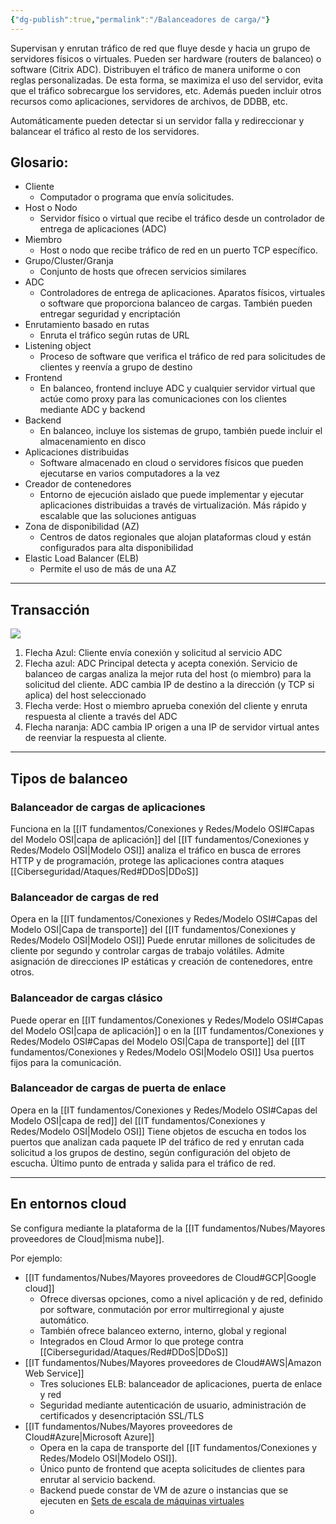 ```yaml
---
{"dg-publish":true,"permalink":"/Balanceadores de carga/"}
---
```


Supervisan y enrutan tráfico de red que fluye desde y hacia un grupo de servidores físicos o virtuales. Pueden ser hardware (routers de balanceo) o software (Citrix ADC).
Distribuyen el tráfico de manera uniforme o con reglas personalizadas. De esta forma, se maximiza el uso del servidor, evita que el tráfico sobrecargue los servidores, etc.
Además pueden incluir otros recursos como aplicaciones, servidores de archivos, de DDBB, etc.

Automáticamente pueden detectar si un servidor falla y redireccionar y balancear el tráfico al resto de los servidores.

## Glosario:
- Cliente
	- Computador o programa que envía solicitudes.
- Host o Nodo
	- Servidor físico o virtual que recibe el tráfico desde un controlador de entrega de aplicaciones (ADC)
- Miembro
	- Host o nodo que recibe tráfico de red en un puerto TCP específico.
- Grupo/Cluster/Granja
	- Conjunto de hosts que ofrecen servicios similares
- ADC
	- Controladores de entrega de aplicaciones. Aparatos físicos, virtuales o software que proporciona balanceo de cargas. También pueden entregar seguridad y encriptación
- Enrutamiento basado en rutas
	- Enruta el tráfico según rutas de URL
- Listening object
	- Proceso de software que verifica el tráfico de red para solicitudes de clientes y reenvía a grupo de destino
- Frontend
	- En balanceo, frontend incluye ADC y cualquier servidor virtual que actúe como proxy para las comunicaciones con los clientes mediante ADC y backend
- Backend
	- En balanceo, incluye los sistemas de grupo, también puede incluir el almacenamiento en disco
- Aplicaciones distribuidas
	- Software almacenado en cloud o servidores físicos que pueden ejecutarse en varios computadores a la vez
- Creador de contenedores
	- Entorno de ejecución aislado que puede implementar y ejecutar aplicaciones distribuidas a través de virtualización. Más rápido y escalable que las soluciones antiguas
- Zona de disponibilidad (AZ)
	- Centros de datos regionales que alojan plataformas cloud y están configurados para alta disponibilidad
- Elastic Load Balancer (ELB)
	- Permite el uso de más de una AZ

---
## Transacción

![](https://i.imgur.com/yiFlyyJ.png)

1. Flecha Azul: Cliente envía conexión y solicitud al servicio ADC
2. Flecha azul: ADC Principal detecta y acepta conexión. Servicio de balanceo de cargas analiza la mejor ruta del host (o miembro) para la solicitud del cliente. ADC cambia IP de destino a la dirección (y TCP si aplica) del host seleccionado
3. Flecha verde: Host o miembro aprueba conexión del cliente y enruta respuesta al cliente a través del ADC
4. Flecha naranja: ADC cambia IP origen a una IP de servidor virtual antes de reenviar la respuesta al cliente.

---

## Tipos de balanceo

### Balanceador de cargas de aplicaciones
Funciona en la [[IT fundamentos/Conexiones y Redes/Modelo OSI#Capas del Modelo OSI\|capa de aplicación]] del [[IT fundamentos/Conexiones y Redes/Modelo OSI\|Modelo OSI]]
analiza el tráfico en busca de errores HTTP y de programación, protege las aplicaciones contra ataques [[Ciberseguridad/Ataques/Red#DDoS\|DDoS]]

### Balanceador de cargas de red
Opera en la [[IT fundamentos/Conexiones y Redes/Modelo OSI#Capas del Modelo OSI\|Capa de transporte]] del [[IT fundamentos/Conexiones y Redes/Modelo OSI\|Modelo OSI]]
Puede enrutar millones de solicitudes de cliente por segundo y controlar cargas de trabajo volátiles. Admite asignación de direcciones IP estáticas y creación de contenedores, entre otros.

### Balanceador de cargas clásico
Puede operar en [[IT fundamentos/Conexiones y Redes/Modelo OSI#Capas del Modelo OSI\|capa de aplicación]] o en la [[IT fundamentos/Conexiones y Redes/Modelo OSI#Capas del Modelo OSI\|Capa de transporte]] del [[IT fundamentos/Conexiones y Redes/Modelo OSI\|Modelo OSI]]
Usa puertos fijos para la comunicación.

### Balanceador de cargas de puerta de enlace
Opera en la [[IT fundamentos/Conexiones y Redes/Modelo OSI#Capas del Modelo OSI\|capa de red]] del [[IT fundamentos/Conexiones y Redes/Modelo OSI\|Modelo OSI]]
Tiene objetos de escucha en todos los puertos que analizan cada paquete IP del tráfico de red y enrutan cada solicitud a los grupos de destino, según configuración del objeto de escucha.
Último punto de entrada y salida para el tráfico de red.

---

## En entornos cloud
Se configura mediante la plataforma de la [[IT fundamentos/Nubes/Mayores proveedores de Cloud\|misma nube]].

Por ejemplo:
- [[IT fundamentos/Nubes/Mayores proveedores de Cloud#GCP\|Google cloud]]
	- Ofrece diversas opciones, como a nivel aplicación y de red, definido por software, conmutación por error multirregional y ajuste automático.
	- También ofrece balanceo externo, interno, global y regional
	- Integrados en Cloud Armor lo que protege contra [[Ciberseguridad/Ataques/Red#DDoS\|DDoS]]
- [[IT fundamentos/Nubes/Mayores proveedores de Cloud#AWS\|Amazon Web Service]]
	- Tres soluciones ELB: balanceador de aplicaciones, puerta de enlace y red
	- Seguridad mediante autenticación de usuario, administración de certificados y desencriptación SSL/TLS
- [[IT fundamentos/Nubes/Mayores proveedores de Cloud#Azure\|Microsoft Azure]]
	- Opera en la capa de transporte del [[IT fundamentos/Conexiones y Redes/Modelo OSI\|Modelo OSI]].
	- Único punto de frontend que acepta solicitudes de clientes para enrutar al servicio backend.
	- Backend puede constar de VM de azure o instancias que se ejecuten en <a href="https://learn.microsoft.com/en-us/azure/virtual-machine-scale-sets/overview">Sets de escala de máquinas virtuales</a>
	- 